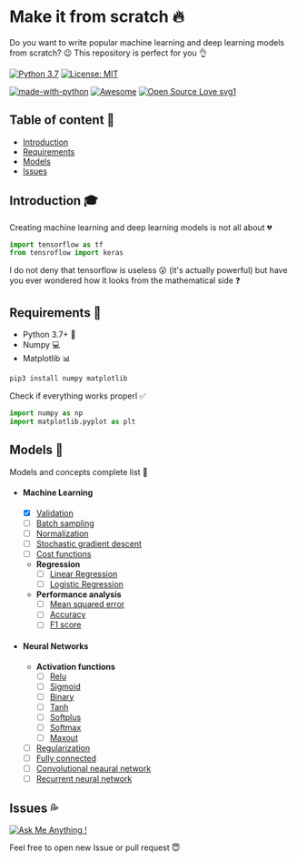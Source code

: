 # Make it from scratch :fire:

Do you want to write popular machine learning and deep learning models from
scratch? :wink: This repository is perfect for you :ok_hand:

[![Python 3.7](https://img.shields.io/badge/python-3.7-green.svg)](https://www.python.org/downloads/release/python-370/)
[![License: MIT](https://img.shields.io/badge/License-MIT-blue.svg)](https://opensource.org/licenses/MIT)

[![made-with-python](https://img.shields.io/badge/Made%20with-Python-1f425f.svg)](https://www.python.org/)
[![Awesome](https://cdn.rawgit.com/sindresorhus/awesome/d7305f38d29fed78fa85652e3a63e154dd8e8829/media/badge.svg)](https://github.com/sindresorhus/awesome)
[![Open Source Love svg1](https://badges.frapsoft.com/os/v1/open-source.svg?v=103)](https://github.com/ellerbrock/open-source-badges/)

## Table of content :bookmark_tabs:

-   [Introduction](#introduction-mortar_board)
-   [Requirements](#requirements-mega)
-   [Models](#models-rocket)
-   [Issues](#issues-sweat-drops)

## Introduction :mortar_board:

Creating machine learning and deep learning models is not all about :broken_heart:

```python
import tensorflow as tf
from tensroflow import keras
```

I do not deny that tensorflow is useless :open_mouth: (it's actually powerful) but have you ever wondered how it looks from the mathematical side :question:

## Requirements :mega:

-   Python 3.7+ :snake:
-   Numpy :computer:
-   Matplotlib :bar_chart:

```bash
pip3 install numpy matplotlib
```

Check if everything works properl :white_check_mark:

```python
import numpy as np
import matplotlib.pyplot as plt
```

## Models :rocket:

Models and concepts complete list :rainbow:

-   #### Machine Learning
    -   [x] [Validation](https://github.com/twrdyyy/make-it-from-scratch/tree/master/machine_learning/validation)
    -   [ ] [Batch sampling](https://github.com/twrdyyy/make-it-from-scratch/tree/master/machine_learning/batch_sampling)
    -   [ ] [Normalization](https://github.com/twrdyyy/make-it-from-scratch/tree/master/machine_learning/normalization)
    -   [ ] [Stochastic gradient descent](https://github.com/twrdyyy/make-it-from-scratch/tree/master/machine_learning/stochastic_gradient_descent)
    -   [ ] [Cost functions](https://github.com/twrdyyy/make-it-from-scratch/tree/master/machine_learning/cost_functions)
    -   **Regression**
        -   [ ] [Linear Regression](https://github.com/twrdyyy/make-it-from-scratch/tree/master/machine_learning/regression/linear)
        -   [ ] [Logistic Regression](https://github.com/twrdyyy/make-it-from-scratch/tree/master/machine_learning/regression/logistic)
    -   **Performance analysis**
        -   [ ] [Mean squared error](https://github.com/twrdyyy/make-it-from-scratch/tree/master/machine_learning/performance_analysis/mean_squared_error)
        -   [ ] [Accuracy](https://github.com/twrdyyy/make-it-from-scratch/tree/master/machine_learning/performance_analysis/accuracy)
        -   [ ] [F1 score](https://github.com/twrdyyy/make-it-from-scratch/tree/master/machine_learning/performance_analysis/f1_score)
-   #### Neural Networks
    -   **Activation functions**
        -   [ ] [Relu](https://github.com/twrdyyy/make-it-from-scratch/tree/master/neural_networks/activation_functions/relu)
        -   [ ] [Sigmoid](https://github.com/twrdyyy/make-it-from-scratch/tree/master/neural_networks/activation_functions/sigmoid)
        -   [ ] [Binary](https://github.com/twrdyyy/make-it-from-scratch/tree/master/neural_networks/activation_functions/binary)
        -   [ ] [Tanh](https://github.com/twrdyyy/make-it-from-scratch/tree/master/neural_networks/activation_functions/tanh)
        -   [ ] [Softplus](https://github.com/twrdyyy/make-it-from-scratch/tree/master/neural_networks/activation_functions/softplus)
        -   [ ] [Softmax](https://github.com/twrdyyy/make-it-from-scratch/tree/master/neural_networks/activation_functions/softmax)
        -   [ ] [Maxout](https://github.com/twrdyyy/make-it-from-scratch/tree/master/neural_networks/activation_functions/maxout)
    -   [ ] [Regularization](https://github.com/twrdyyy/make-it-from-scratch/tree/master/neural_networks/regularization)
    -   [ ] [Fully connected](https://github.com/twrdyyy/make-it-from-scratch/tree/master/neural_networks/fully_connected)
    -   [ ] [Convolutional neaural network](https://github.com/twrdyyy/make-it-from-scratch/tree/master/neural_networks/convolutional_neural_network)
    -   [ ] [Recurrent neural network](https://github.com/twrdyyy/make-it-from-scratch/tree/master/neural_networks/recurrent_neural_network)

## Issues :sweat_drops:

[![Ask Me Anything !](https://img.shields.io/badge/Ask%20me-anything-1abc9c.svg)](https://GitHub.com/Naereen/ama)

Feel free to open new Issue or pull request :innocent:
